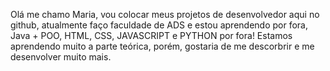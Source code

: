 Olá me chamo Maria, vou colocar meus projetos de desenvolvedor aqui no github, atualmente faço faculdade de ADS e estou aprendendo por fora, Java + POO, HTML, CSS, JAVASCRIPT e PYTHON por fora! Estamos aprendendo muito a parte teórica, porém, gostaria de me descorbrir e me desenvolver muito mais.

<!---
maargadux/maargadux is a ✨ special ✨ repository because its `README.md` (this file) appears on your GitHub profile.
You can click the Preview link to take a look at your changes.
--->
